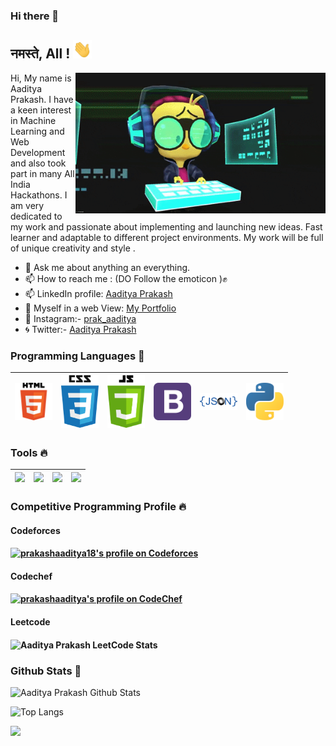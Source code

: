 ### Hi there 👋
<h2> नमस्ते, All <coders/>! <img src="https://raw.githubusercontent.com/ABSphreak/ABSphreak/master/gifs/Hi.gif" width="30px"></h2>

<img align='right' src='giphy.gif' width='400'>

Hi, My name is Aaditya Prakash. I have a keen interest in Machine Learning and Web Development and also took part in many All India Hackathons.
I am very dedicated to my work and passionate about implementing and launching new ideas. Fast learner and adaptable to different project environments.
My work will be full of unique creativity and style .

- 💬 Ask me about anything an everything.
- 📫 How to reach me : (DO Follow the emoticon )✊
- 📫 LinkedIn profile: [Aaditya Prakash](https://www.linkedin.com/in/aaditya-prakash-36650b18b/)
- 🎯 Myself in a web View: [My Portfolio](https://aadityaprakash.netlify.app/)
- 🔔 Instagram:- [prak_aaditya](https://www.instagram.com/prak_aaditya/)
- 🌀 Twitter:-   [Aaditya Prakash](https://twitter.com/prak_aaditya)


### Programming Languages  :rocket:
|<img src="html.png" width=60> | <img src="css.png" width=60> | <img src="js.png" width=60> | <img src="bootstrap.png" width=60> | <img src="json.png" width=60> | <img src="python.png" width=60> |
|:---:|:---:|:---:|:---:|:---:|:---:|


### Tools :fire:
|<img src="https://res.cloudinary.com/crunchbase-production/image/upload/c_lpad,h_170,w_170,f_auto,b_white,q_auto:eco,dpr_1/hrucdojgwoypvzvtqq3e" width=60> |  <img src="https://firebasestorage.googleapis.com/v0/b/github--images.appspot.com/o/Github%20images%2Ffirebase.png?alt=media&token=b31bf89b-27a9-4192-9c7f-ae8eedb56554 " width=60> | <img src="https://firebasestorage.googleapis.com/v0/b/github--images.appspot.com/o/Github%20images%2F25231.svg?alt=media&token=ef2be627-04a6-4f80-afba-bf224281d35a" width=60> |<img src="https://firebasestorage.googleapis.com/v0/b/github--images.appspot.com/o/Github%20images%2Flogo-stable.png?alt=media&token=88a7cb79-fe86-46ab-b691-05d210131a99" width=60> |
|:---:|:---:|:---:|:---:|


### Competitive Programming Profile :fire:
#### Codeforces
#### <a href="https://codeforces.com/profile/prakashaaditya18"><img src="https://img.shields.io/badge/dynamic/json?&color=1f8acb&logo=codeforces&label=Codeforces&url=https://competitive-programming-score.herokuapp.com/api/codeforces/prakashaaditya18&query=%24.rating&prefix=Rating%20&style=for-the-badge&cacheSeconds=259200" alt="prakashaaditya18's profile on Codeforces" title="prakashaaditya18's profile on Codeforces"></a>

#### Codechef
#### <a href="https://www.codechef.com/users/prakashaaditya"><img src="https://img.shields.io/badge/dynamic/json?label=CodeChef&query=%24.country_rank&url=https://competitive-programming-score.herokuapp.com/api/codechef/prakashaaditya&logo=codechef&logoColor=f5f5dc&labelColor=7b5e47&style=for-the-badge&cacheSeconds=259200" alt="prakashaaditya's profile on CodeChef" title="prakashaaditya's profile on CodeChef"></a>

#### Leetcode
#### ![Aaditya Prakash LeetCode Stats](https://leetcode-stats-six.vercel.app/api?username=prakashaaditya18&theme=dark)


### Github Stats  :rocket:
![Aaditya Prakash Github Stats](https://github-readme-stats.vercel.app/api?username=Aaditya188&&show_icons=true&title_color=ffffff&icon_color=e31bb4&text_color=daf7dc&bg_color=151515)

![Top Langs](https://github-readme-stats.vercel.app/api/top-langs/?username=Aaditya188&title_color=ffffff&icon_color=bb2acf&text_color=daf7dc&bg_color=151515&layout=compact&hide=css)

![](https://komarev.com/ghpvc/?username=Aaditya188&color=blue)
